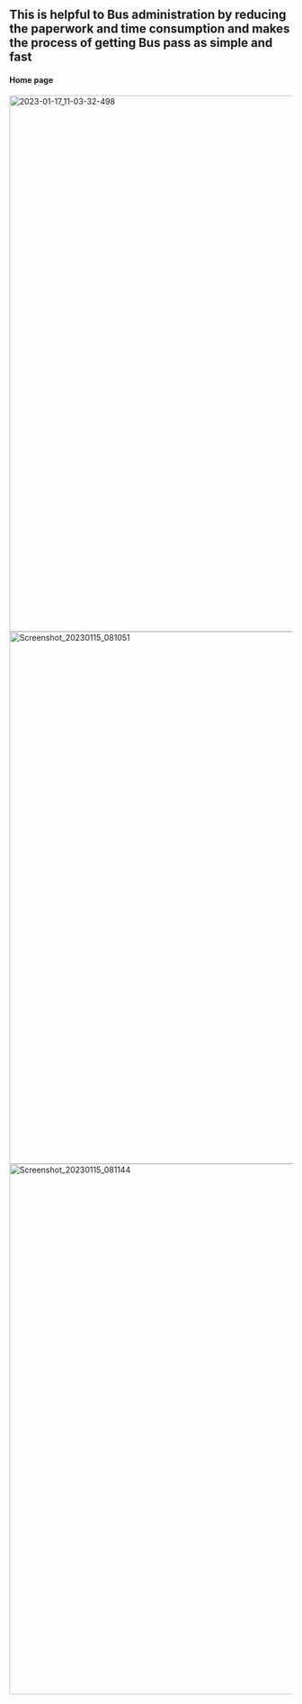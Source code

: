 <h2>This is helpful to Bus administration by reducing the paperwork and time consumption and makes the process of getting Bus pass as simple and fast</h2>

<h4> Home page </h4>
<img width="952" alt="2023-01-17_11-03-32-498" src="https://user-images.githubusercontent.com/98753159/228613728-e87d2b30-804d-42eb-bb3a-0a50768cbfd7.png">
<img width="945" alt="Screenshot_20230115_081051" src="https://user-images.githubusercontent.com/98753159/228613781-ade211d5-42d0-49f9-8b45-8d7834875e26.png">
<img width="942" alt="Screenshot_20230115_081144" src="https://user-images.githubusercontent.com/98753159/228613792-cef6cf53-6818-436e-bc93-d3d57fd9055f.png">

